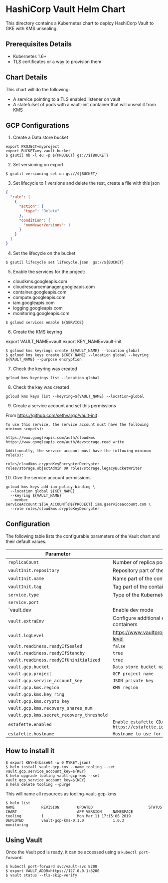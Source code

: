 # HashiCorp Vault Helm Chart

This directory contains a Kubernetes chart to deploy HashiCorp Vault to GKE with KMS unsealing.

## Prerequisites Details

* Kubernetes 1.6+
* TLS certificates or a way to provision them 

## Chart Details

This chart will do the following:
* A service pointing to a TLS enabled listener on vault
* A statefulset of pods with a vault-init container that will unseal it from KMS

## GCP Configurations
1. Create a Data store bucket
```console
export PROJECT=myproject
export BUCKET=my-vault-bucket
$ gsutil mb -l eu -p ${PROJECT} gs://${BUCKET}
```

2. Set versioning on 
export
```console
$ gsutil versioning set on gs://${BUCKET}
```

3. Set lifecycle to 1 versions and delete the rest, create a file with this json

```json
{
  "rule": [
    {
      "action": {
        "type": "Delete"
      },
      "condition": {
        "numNewerVersions": 1
      }
    }
  ]
}
```
4. Set the lifecycle on the bucket

```console
$ gsutil lifecycle set lifecycle.json  gs://${BUCKET}
```
5. Enable the services for the project:

* cloudkms.googleapis.com
* cloudresourcemanager.googleapis.com
* container.googleapis.com
* compute.googleapis.com
* iam.googleapis.com
* logging.googleapis.com
* monitoring.googleapis.com

```console
$ gcloud services enable ${SERVICE}
```

6. Create the KMS keyring

export VAULT_NAME=vault
export KEY_NAME=vault-init
```console
$ gcloud kms keyrings create ${VAULT_NAME} --location global
$ gcloud kms keys create ${KEY_NAME} --location global --keyring ${VAULT_NAME} --purpose encryption
```
7. Check the keyring was created

```console
gcloud kms keyrings list --location global
```
8. Check the key was created

```console
gcloud kms keys list --keyring=${VAULT_NAME} --location=global
```
9. Create a service account and set this permissions

From https://github.com/sethvargo/vault-init :
```
To use this service, the service account must have the following minimum scope(s):

https://www.googleapis.com/auth/cloudkms
https://www.googleapis.com/auth/devstorage.read_write

Additionally, the service account must have the following minimum role(s):

roles/cloudkms.cryptoKeyEncrypterDecrypter
roles/storage.objectAdmin OR roles/storage.legacyBucketWriter
```

10. Give the service account permissions

```console
gcloud kms keys add-iam-policy-binding \
  --location global ${KEY_NAME}
  --keyring ${VAULT_NAME}
  --member serviceAccount:${SA_ACCOUNT}@${PROJECT}.iam.gserviceaccount.com \
  --role roles/cloudkms.cryptoKeyDecrypter
```

## Configuration

The following table lists the configurable parameters of the Vault chart and their default values.

|             Parameter             |              Description                 |               Default               |
|-----------------------------------|------------------------------------------|-------------------------------------|
| `replicaCount`                    | Number of replica pods to run            | `3`
| `vaultInit.repository`            | Repository part of the container image URL     | `sethvargo` |
| `vaultInit.name`                  | Name part of the container image URL           | `vault-init` |
| `vaultInit.tag`                   | Tag part of the container image URL      | `1.0.0` |
| `service.type`                    | Type of the Kubernetes service           | `ClusterIP` |
| `service.port`                    |                                          | `8200` |
| `vault.dev                        | Enable dev mode                          | `true` |
| `vault.extraEnv`                  | Configure additional environment variables for the Vault containers | `{}` |
| `vault.logLevel`                  | https://www.vaultproject.io/docs/commands/server.html#log-level | `info`|
| `vault.readiness.readyIfSealed`   | `false` |
| `vault.readiness.readyIfStandby`  | `true`| 
| `vault.readiness.readyIfUninitialized` | `true` |
| `vault.gcp.bucket` | `Data store bucket name` | `vault-bucket` |
| `vault.gcp.project` | `GCP project name` | `myproject` |
| `vault.gcp.service_account_key` | `JSON private key` | 
| `vault.gcp.kms.region` | `KMS region` | `global` |
| `vault.gcp.kms.key_ring` | |`vault` |
| `vault.gcp.kms.crypto_key`| | `vault-init` |
| `vault.gcp.kms.recovery_shares_num` | | `5` |
| `vault.gcp.kms.secret_recovery_threshold` | |`3` |
| `estafette.enabled` |`Enable estafette CD/CI support: https://estafette.io/usage/`  | `false` |
| `estafette.hostname` | `Hostname to use for LetEncrypt and Cloudflare` | `vault.example.com` |


## How to install it

```console
$ export KEY=$(base64 -w 0 MYKEY.json)
$ helm install vault-gcp-kms --name tooling --set vault.gcp.service_account_key=${KEY} 
$ helm upgrade tooling vault-gcp-kms --set vault.gcp.service_account_key=${KEY}
$ helm delete tooling --purge
```

This will name all resources as tooling-vault-gcp-kms

```console
$ helm list
NAME            REVISION        UPDATED                         STATUS          CHART                           APP VERSION     NAMESPACE    
tooling         1               Mon Mar 11 17:15:06 2019        DEPLOYED        vault-gcp-kms-0.1.0             1.0.3           monitoring
```
## Using Vault

Once the Vault pod is ready, it can be accessed using a `kubectl port-forward`:

```console
$ kubectl port-forward svc/vault-svc 8200
$ export VAULT_ADDR=https://127.0.0.1:8200
$ vault status --tls-skip-verify
```
